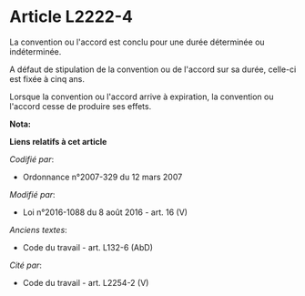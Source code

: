 # Article L2222-4

La convention ou l'accord est conclu pour une durée déterminée ou indéterminée.

A défaut de stipulation de la convention ou de l'accord sur sa durée, celle-ci est fixée à cinq ans. 

Lorsque la convention ou l'accord arrive à expiration, la convention ou l'accord cesse de produire ses effets.

**Nota:**



**Liens relatifs à cet article**

_Codifié par_:

  - Ordonnance n°2007-329 du 12 mars 2007

_Modifié par_:

  - Loi n°2016-1088 du 8 août 2016 - art. 16 (V)

_Anciens textes_:

  - Code du travail - art. L132-6 (AbD)

_Cité par_:

  - Code du travail - art. L2254-2 (V)
